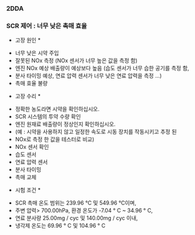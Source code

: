 ### 2DDA
### SCR 제어 : 너무 낮은 촉매 효율

* 고장 원인 *
 - 너무 낮은 시약 주입
 - 잘못된 NOx 측정 (NOx 센서가 너무 높은 값을 측정 함)
 - 엔진 NOx 예상 배출량이 예상보다 높음 (습도 센서가 너무 습한 공기를 측정 함,
 - 분사 타이밍 예상, 연료 압력 센서가 너무 낮은 연료 압력을 측정 ...)
 - 촉매 효율 불량
* 고장 수리 *
 - 정확한 농도라면 시약을 확인하십시오.
 - SCR 시스템의 투약 수량 확인
 - 엔진 원재료 배출량이 정상인지 확인하십시오.
 - (예 : 시약을 사용하지 않고 일정한 속도로 시동 장치를 작동시키고 추정 된 
 - NOx로 측정 한 값을 테스터로 비교)
 - NOx 센서 확인
 - 습도 센서
 - 연료 압력 센서
 - 분사 타이밍
 - 촉매 교체
* 시험 조건 *
 - SCR 촉매 온도 범위는 239.96 ℃ 및 549.96 ℃이며,
 - 주변 압력> 700.00hPa, 환경 온도가 -7.04 ° C ~ 34.96 ° C,
 - 연료 분사량 25.00mg / cyc 및 140.00mg / cyc 이내,
 - 냉각제 온도는 69.96 ° C 및 104.96 ° C

